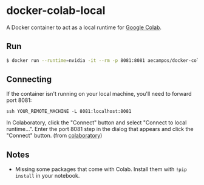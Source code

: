 # docker-colab-local

A Docker container to act as a local runtime for [Google Colab](https://colab.research.google.com).

## Run
```bash
$ docker run --runtime=nvidia -it --rm -p 8081:8081 aecampos/docker-colab-local:latest
```

## Connecting
If the container isn't running on your local machine, you'll need to forward port 8081:
```
ssh YOUR_REMOTE_MACHINE -L 8081:localhost:8081
```

In Colaboratory, click the "Connect" button and select "Connect to local runtime...". Enter the port 8081 step in the dialog that appears and click the "Connect" button. (from [colaboratory](https://research.google.com/colaboratory/local-runtimes.html))


## Notes
* Missing some packages that come with Colab. Install them with `!pip install` in your notebook.
